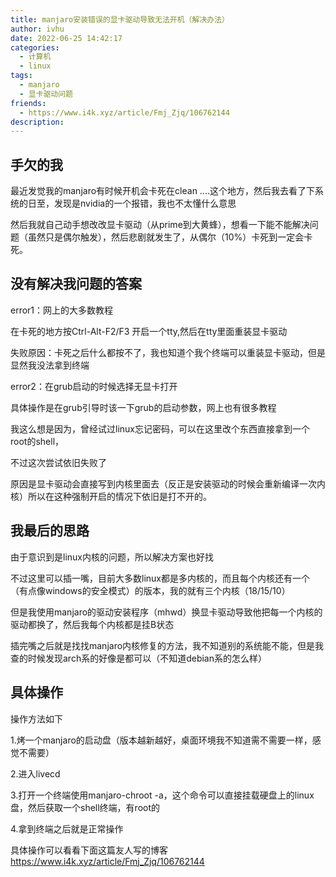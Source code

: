 ```yaml
---
title: manjaro安装错误的显卡驱动导致无法开机（解决办法）
author: ivhu
date: 2022-06-25 14:42:17
categories:
  - 计算机
  - linux
tags:
  - manjaro
  - 显卡驱动问题
friends:
  - https://www.i4k.xyz/article/Fmj_Zjq/106762144
description:
---
```


## 手欠的我

最近发觉我的manjaro有时候开机会卡死在clean ....这个地方，然后我去看了下系统的日至，发现是nvidia的一个报错，我也不太懂什么意思

然后我就自己动手想改改显卡驱动（从prime到大黄蜂），想看一下能不能解决问题（虽然只是偶尔触发），然后悲剧就发生了，从偶尔（10%）卡死到一定会卡死。

## 没有解决我问题的答案

error1：网上的大多数教程

在卡死的地方按Ctrl-Alt-F2/F3 开启一个tty,然后在tty里面重装显卡驱动

失败原因：卡死之后什么都按不了，我也知道个我个终端可以重装显卡驱动，但是显然我没法拿到终端

error2：在grub启动的时候选择无显卡打开

具体操作是在grub引导时该一下grub的启动参数，网上也有很多教程

我这么想是因为，曾经试过linux忘记密码，可以在这里改个东西直接拿到一个root的shell，

不过这次尝试依旧失败了

原因是显卡驱动会直接写到内核里面去（反正是安装驱动的时候会重新编译一次内核）所以在这种强制开启的情况下依旧是打不开的。

## 我最后的思路

由于意识到是linux内核的问题，所以解决方案也好找

不过这里可以插一嘴，目前大多数linux都是多内核的，而且每个内核还有一个（有点像windows的安全模式）的版本，我的就有三个内核（18/15/10）

但是我使用manjaro的驱动安装程序（mhwd）换显卡驱动导致他把每一个内核的驱动都换了，然后我每个内核都是挂B状态

插完嘴之后就是找找manjaro内核修复的方法，我不知道别的系统能不能，但是我查的时候发现arch系的好像是都可以（不知道debian系的怎么样）

## 具体操作

操作方法如下

1.烤一个manjaro的启动盘（版本越新越好，桌面环境我不知道需不需要一样，感觉不需要）

2.进入livecd

3.打开一个终端使用manjaro-chroot -a，这个命令可以直接挂载硬盘上的linux盘，然后获取一个shell终端，有root的

4.拿到终端之后就是正常操作

具体操作可以看看下面这篇友人写的博客
https://www.i4k.xyz/article/Fmj_Zjq/106762144
